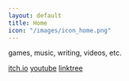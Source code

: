 ```yaml
---
layout: default
title: Home
icon: "/images/icon_home.png"
---
```


games, music, writing, videos, etc.

[itch.io](https://kimeraroyal.itch.io)
[youtube](https://youtube.com/@TECHNOJESTER)
[linktree](https://linktr.ee/kimeraroyal)